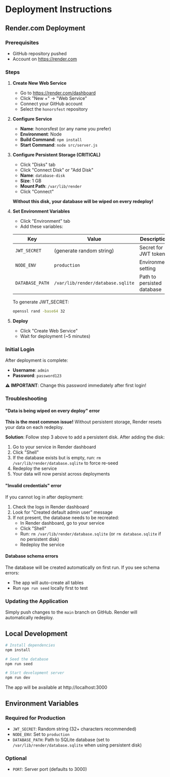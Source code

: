 # Deployment Instructions

## Render.com Deployment

### Prerequisites
- GitHub repository pushed
- Account on https://render.com

### Steps

1. **Create New Web Service**
   - Go to https://render.com/dashboard
   - Click "New +" → "Web Service"
   - Connect your GitHub account
   - Select the `honorsfest` repository

2. **Configure Service**
   - **Name**: honorsfest (or any name you prefer)
   - **Environment**: Node
   - **Build Command**: `npm install`
   - **Start Command**: `node src/server.js`

3. **Configure Persistent Storage (CRITICAL)**
   - Click "Disks" tab
   - Click "Connect Disk" or "Add Disk"
   - **Name**: `database-disk`
   - **Size**: 1 GB
   - **Mount Path**: `/var/lib/render`
   - Click "Connect"
   
   **Without this disk, your database will be wiped on every redeploy!**

4. **Set Environment Variables**
   - Click "Environment" tab
   - Add these variables:
   
   | Key | Value | Description |
   |-----|-------|-------------|
   | `JWT_SECRET` | (generate random string) | Secret for JWT tokens |
   | `NODE_ENV` | `production` | Environment setting |
   | `DATABASE_PATH` | `/var/lib/render/database.sqlite` | Path to persisted database |
   
   To generate JWT_SECRET:
   ```bash
   openssl rand -base64 32
   ```

5. **Deploy**
   - Click "Create Web Service"
   - Wait for deployment (~5 minutes)

### Initial Login

After deployment is complete:

- **Username**: `admin`
- **Password**: `password123`

**⚠️ IMPORTANT**: Change this password immediately after first login!

### Troubleshooting

#### "Data is being wiped on every deploy" error

**This is the most common issue!** Without persistent storage, Render resets your data on each redeploy.

**Solution**: Follow step 3 above to add a persistent disk. After adding the disk:
1. Go to your service in Render dashboard
2. Click "Shell" 
3. If the database exists but is empty, run: `rm /var/lib/render/database.sqlite` to force re-seed
4. Redeploy the service
5. Your data will now persist across deployments

#### "Invalid credentials" error

If you cannot log in after deployment:

1. Check the logs in Render dashboard
2. Look for "Created default admin user" message
3. If not present, the database needs to be recreated:
   - In Render dashboard, go to your service
   - Click "Shell"
   - Run: `rm /var/lib/render/database.sqlite` (or `rm database.sqlite` if no persistent disk)
   - Redeploy the service

#### Database schema errors

The database will be created automatically on first run. If you see schema errors:
- The app will auto-create all tables
- Run `npm run seed` locally first to test

### Updating the Application

Simply push changes to the `main` branch on GitHub. Render will automatically redeploy.

## Local Development

```bash
# Install dependencies
npm install

# Seed the database
npm run seed

# Start development server
npm run dev
```

The app will be available at http://localhost:3000

## Environment Variables

### Required for Production
- `JWT_SECRET`: Random string (32+ characters recommended)
- `NODE_ENV`: Set to `production`
- `DATABASE_PATH`: Path to SQLite database (set to `/var/lib/render/database.sqlite` when using persistent disk)

### Optional
- `PORT`: Server port (defaults to 3000)

